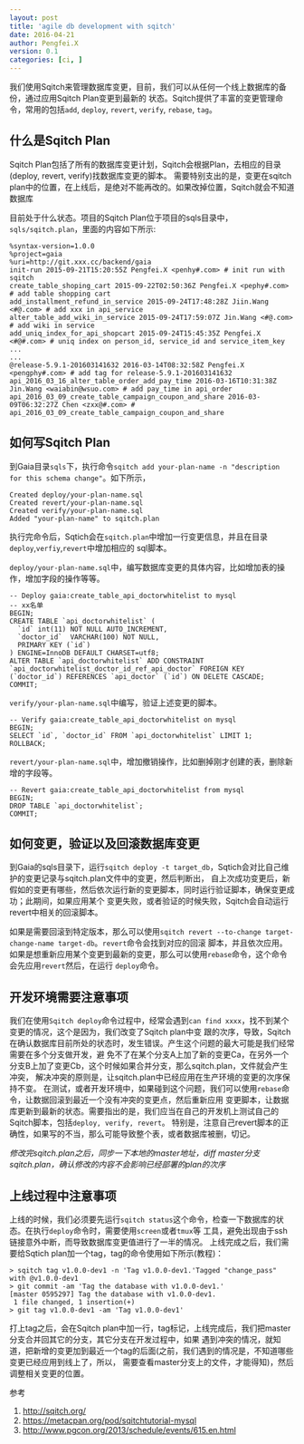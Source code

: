 ```yaml
---
layout: post
title: 'agile db development with sqitch'
date: 2016-04-21
author: Pengfei.X
version: 0.1
categories: [ci, ]
---
```



我们使用Sqitch来管理数据库变更，目前，我们可以从任何一个线上数据库的备份，通过应用Sqitch Plan变更到最新的
状态。Sqitch提供了丰富的变更管理命令，常用的包括`add`, `deploy`, `revert`, `verify`, `rebase`, `tag`。

## 什么是Sqitch Plan

Sqitch Plan包括了所有的数据库变更计划，Sqitch会根据Plan，去相应的目录(deploy, revert, verify)找数据库变更的脚本。
需要特别支出的是，变更在sqitch plan中的位置，在上线后，是绝对不能再改的。如果改掉位置，Sqitch就会不知道数据库

目前处于什么状态。项目的Sqitch Plan位于项目的sqls目录中，`sqls/sqitch.plan`，里面的内容如下所示:

	%syntax-version=1.0.0
	%project=gaia
	%uri=http://git.xxx.cc/backend/gaia
	init-run 2015-09-21T15:20:55Z Pengfei.X <penhy#.com> # init run with sqitch
	create_table_shoping_cart 2015-09-22T02:50:36Z Pengfei.X <pephy#.com> # add table shopping cart
	add_installment_refund_in_service 2015-09-24T17:48:28Z Jiin.Wang <#@.com> # add xxx in api_service
	alter_table_add_wiki_in_service 2015-09-24T17:59:07Z Jin.Wang <#@.com> # add wiki in service
	add_uniq_index_for_api_shopcart 2015-09-24T15:45:35Z Pengfei.X <#@#.com> # uniq index on person_id, service_id and service_item_key
	...
	...
	@release-5.9.1-201603141632 2016-03-14T08:32:58Z Pengfei.X <pengphy#.com> # add tag for release-5.9.1-201603141632
	api_2016_03_16_alter_table_order_add_pay_time 2016-03-16T10:31:38Z Jin.Wang <waiabin@wsuo.com> # add pay_time in api_order
	api_2016_03_09_create_table_campaign_coupon_and_share 2016-03-09T06:32:27Z Chen <zxx@#.com> # api_2016_03_09_create_table_campaign_coupon_and_share


## 如何写Sqitch Plan

到Gaia目录`sqls`下，执行命令`sqitch add your-plan-name -n "description for this schema change"`。如下所示，

	Created deploy/your-plan-name.sql
	Created revert/your-plan-name.sql
	Created verify/your-plan-name.sql
	Added "your-plan-name" to sqitch.plan


执行完命令后，Sqtich会在`sqitch.plan`中增加一行变更信息，并且在目录`deploy`,`verfiy`,`revert`中增加相应的
sql脚本。

`deploy/your-plan-name.sql`中，编写数据库变更的具体内容，比如增加表的操作，增加字段的操作等等。

	-- Deploy gaia:create_table_api_doctorwhitelist to mysql
	-- xx名单
	BEGIN;
	CREATE TABLE `api_doctorwhitelist` (
	  `id` int(11) NOT NULL AUTO_INCREMENT,
	  `doctor_id`  VARCHAR(100) NOT NULL,
	  PRIMARY KEY (`id`)
	) ENGINE=InnoDB DEFAULT CHARSET=utf8;
	ALTER TABLE `api_doctorwhitelist` ADD CONSTRAINT `api_doctorwhitelist_doctor_id_ref_api_doctor` FOREIGN KEY (`doctor_id`) REFERENCES `api_doctor` (`id`) ON DELETE CASCADE;
	COMMIT;

`verify/your-plan-name.sql`中编写，验证上述变更的脚本。

	-- Verify gaia:create_table_api_doctorwhitelist on mysql
	BEGIN;
	SELECT `id`, `doctor_id` FROM `api_doctorwhitelist` LIMIT 1;
	ROLLBACK;

`revert/your-plan-name.sql`中，增加撤销操作，比如删掉刚才创建的表，删除新增的字段等。

	-- Revert gaia:create_table_api_doctorwhitelist from mysql
	BEGIN;
	DROP TABLE `api_doctorwhitelist`;
	COMMIT;


## 如何变更，验证以及回滚数据库变更

到Gaia的sqls目录下，运行`sqitch deploy -t target_db`，Sqtich会对比自己维护的变更记录与sqitch.plan文件中的变更，然后判断出，
自上次成功变更后，新假如的变更有哪些，然后依次运行新的变更脚本，同时运行验证脚本，确保变更成功；此期间，如果应用某个
变更失败，或者验证的时候失败，Sqitch会自动运行revert中相关的回滚脚本。

如果是需要回滚到特定版本，那么可以使用`sqitch revert --to-change target-change-name target-db`。`revert`命令会找到对应的回滚
脚本，并且依次应用。如果是想重新应用某个变更到最新的变更，那么可以使用`rebase`命令，这个命令会先应用`revert`然后，在运行
`deploy`命令。


## 开发环境需要注意事项

我们在使用`Sqitch deploy`命令过程中，经常会遇到`can find xxxx`，找不到某个变更的情况，这个是因为，我们改变了Sqitch plan中变
跟的次序，导致，Sqitch在确认数据库目前所处的状态时，发生错误。产生这个问题的最大可能是我们经常需要在多个分支做开发，避
免不了在某个分支A上加了新的变更Ca，在另外一个分支B上加了变更Cb，这个时候如果合并分支，那么sqitch.plan，文件就会产生冲突，
解决冲突的原则是，让sqitch.plan中已经应用在生产环境的变更的次序保持不变。
在测试，或者开发环境中，如果碰到这个问题，我们可以使用`rebase`命令，让数据回滚到最近一个没有冲突的变更点，然后重新应用
变更脚本，让数据库更新到最新的状态。需要指出的是，我们应当在自己的开发机上测试自己的Sqitch脚本，包括`deploy, verify, revert`。
特别是，注意自己revert脚本的正确性，如果写的不当，那么可能导致整个表，或者数据库被删，切记。

*修改完sqitch.plan之后，同步一下本地的master地址，diff master分支sqitch.plan，确认修改的内容不会影响已经部署的plan的次序*


## 上线过程中注意事项

上线的时候，我们必须要先运行`sqitch status`这个命令，检查一下数据库的状态。在执行`deploy`命令时，需要使用`screen`或者`tmux`等
工具，避免出现由于ssh链接意外中断，而导致数据库变更值进行了一半的情况。
上线完成之后，我们需要给Sqtich plan加一个tag，tag的命令使用如下所示(教程)：

	> sqitch tag v1.0.0-dev1 -n 'Tag v1.0.0-dev1.'Tagged "change_pass" with @v1.0.0-dev1
	> git commit -am 'Tag the database with v1.0.0-dev1.'
	[master 0595297] Tag the database with v1.0.0-dev1.
	 1 file changed, 1 insertion(+)
	> git tag v1.0.0-dev1 -am 'Tag v1.0.0-dev1'

打上tag之后，会在Sqitch plan中加一行，tag标记，上线完成后，我们把master分支合并回其它的分支，其它分支在开发过程中，如果
遇到冲突的情况，就知道，把新增的变更加到最近一个tag的后面(之前，我们遇到的情况是，不知道哪些变更已经应用到线上了，所以，
需要查看master分支上的文件，才能得知)，然后调整相关变更的位置。


参考

1. http://sqitch.org/
2. https://metacpan.org/pod/sqitchtutorial-mysql
3. http://www.pgcon.org/2013/schedule/events/615.en.html
